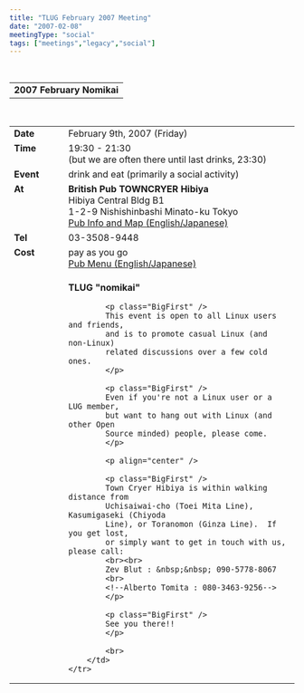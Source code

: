 ```yaml
---
title: "TLUG February 2007 Meeting"
date: "2007-02-08"
meetingType: "social"
tags: ["meetings","legacy","social"]
---
```


<br>

<table border="0" cellpadding="3" cellspacing="1" width="70%" /><tr>
		<td /><b>2007 February Nomikai</b></td></tr>
</table><br>

<table border="0" width="70%" cellpadding="1" cellspacing="1" />
	<tr />
		<td width="80" valign="top" /><b>Date</b></td>
		<td>February 9th, 2007 (Friday)<br></td>
	</tr>
	<tr />
		<td width="80" valign="top" /><b>Time</b></td>
		<td>19:30 - 21:30<br>(but we are often there until last drinks, 23:30)</td>
	</tr>
	<tr />
		<td width="80" valign="top" /><b>Event</b></td>
		<td>drink and eat (primarily a social activity)<br></td>
	</tr>
	<tr />
		<td width="80" valign="top" /><b>At</b></td>
		<td>
			<b>British Pub TOWNCRYER Hibiya</b><br>
       		Hibiya Central Bldg B1<br> 
				   1-2-9 Nishishinbashi Minato-ku Tokyo<br>
			<a href="http://www.towncryer.jp/TChibiya.html">Pub Info and Map (English/Japanese)</a>
	   </td>
	</tr>
	<tr />
		<td width="80" valign="top" /><b>Tel</b></td>
		<td>03-3508-9448</td>
	</tr>
	<tr />
		<td width="80" valign="top" /><b>Cost</b></td>
		<td>pay as you go<br>
		<a href="http://www.towncryer.jp/TCmenu.html">Pub Menu (English/Japanese)</a>
		</td>
	</tr>
	<tr />
		<td width="80" valign="top" />&nbsp;</td>
		<td>
			<p>
			<b>TLUG "nomikai"</b>
			</p>

			<p class="BigFirst" />
			This event is open to all Linux users and friends, 
			and is to promote casual Linux (and non-Linux) 
			related discussions over a few cold ones. 
			</p>

			<p class="BigFirst" />
			Even if you're not a Linux user or a LUG member, 
			but want to hang out with Linux (and other Open 
			Source minded) people, please come.
			</p>
			
			<p align="center" />

			<p class="BigFirst" />
			Town Cryer Hibiya is within walking distance from 
			Uchisaiwai-cho (Toei Mita Line), Kasumigaseki (Chiyoda 
			Line), or Toranomon (Ginza Line).  If you get lost, 
			or simply want to get in touch with us, please call:
			<br><br>
			Zev Blut : &nbsp;&nbsp; 090-5778-8067
			<br>
			<!--Alberto Tomita : 080-3463-9256-->
			</p>

			<p class="BigFirst" />
			See you there!!
			</p>

			<br>
		</td>
	</tr>


</table>
<br>
